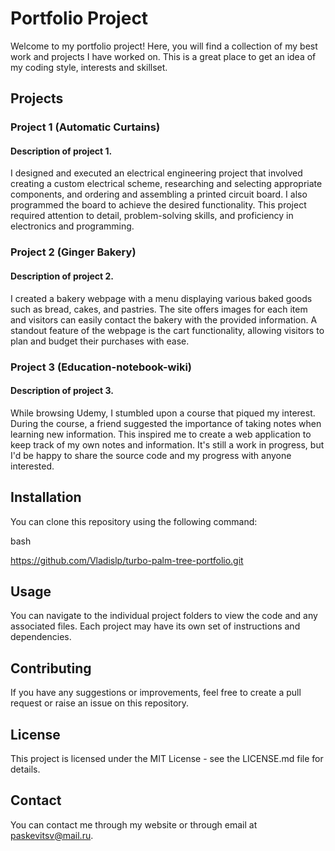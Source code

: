 # Portfolio Project

Welcome to my portfolio project! Here, you will find a collection of my best work and projects I have worked on. This is a great place to get an idea of my coding style, interests and skillset.
## Projects

### Project 1 (Automatic Curtains)

#### Description of project 1.

I designed and executed an electrical engineering project that involved creating a custom electrical scheme, researching and selecting appropriate components, and ordering and assembling a printed circuit board. I also programmed the board to achieve the desired functionality. This project required attention to detail, problem-solving skills, and proficiency in electronics and programming. 

### Project 2 (Ginger Bakery)

#### Description of project 2.

I created a bakery webpage with a menu displaying various baked goods such as bread, cakes, and pastries. The site offers images for each item and visitors can easily contact the bakery with the provided information. A standout feature of the webpage is the cart functionality, allowing visitors to plan and budget their purchases with ease. 

### Project 3 (Education-notebook-wiki)

#### Description of project 3.

While browsing Udemy, I stumbled upon a course that piqued my interest. During the course, a friend suggested the importance of taking notes when learning new information. This inspired me to create a web application to keep track of my own notes and information. It's still a work in progress, but I'd be happy to share the source code and my progress with anyone interested. 

## Installation

You can clone this repository using the following command:

bash

https://github.com/Vladislp/turbo-palm-tree-portfolio.git

## Usage

You can navigate to the individual project folders to view the code and any associated files. Each project may have its own set of instructions and dependencies.
## Contributing

If you have any suggestions or improvements, feel free to create a pull request or raise an issue on this repository.
## License

This project is licensed under the MIT License - see the LICENSE.md file for details.
## Contact

You can contact me through my website or through email at paskevitsv@mail.ru.
